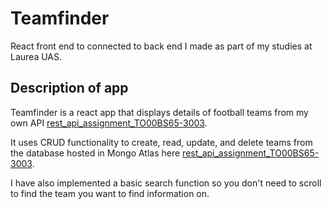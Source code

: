 # Teamfinder

React front end to connected to back end I made as part of my studies at Laurea UAS.

## Description of app

Teamfinder is a react app that displays details of football teams from my own API [rest_api_assignment_TO00BS65-3003](https://github.com/MattiHel85/rest_api_assignment_TO00BS65-3003).

It uses CRUD functionality to create, read, update, and delete teams from the database hosted in Mongo Atlas here [rest_api_assignment_TO00BS65-3003](https://football-teams-rest-api-assignment.onrender.com/api/).

I have also implemented a basic search function so you don't need to scroll to find the team you want to find information on.
